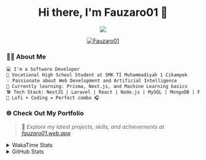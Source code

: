 <h1 align="center">Hi there, I'm Fauzaro01 👋</h1>

<p align="center">
  <img src="https://readme-typing-svg.herokuapp.com?font=Fira+Code&size=22&pause=1000&center=true&vCenter=true&width=460&lines=Full+Stack+Web+Developer;Self-Taught+Programmer;Always+Learning+New+Things;Love+to+Build+Cool+Stuff+😎" />
</p>

<p align="center">
  <a href="https://github.com/Fauzaro01">
    <img src="https://komarev.com/ghpvc/?username=Fauzaro01&label=Profile+views&color=blue&style=flat" alt="Fauzaro01" />
  </a>
</p>

### 👨‍💻 About Me

```txt
💻 I'm a Software Developer
🏫 Vocational High School Student at SMK TI Muhammadiyah 1 Cikampek
💡 Passionate about Web Development and Artificial Intelligence
🌱 Currently learning: Prisma, Next.js, and Machine Learning basics
🛠️ Tech Stack: NextJS | Laravel | React | Node.js | MySQL | MongoDB | PrismaJS
🎵 Lofi + Coding = Perfect combo 🎧
```


### 🌐 Check Out My Portfolio

> 📎 *Explore my latest projects, skills, and achievements at [fauzaro01.web.app](https://fauzaro01.web.app)*


<details>
  <summary>
     WakaTime Stats
  </summary>
  <br>
  
  <!--START_SECTION:waka-->

```txt
From: 10 September 2021 - To: 28 June 2025

Total Time: 907 hrs 57 mins

JavaScript          295 hrs 22 mins ████████░░░░░░░░░░░░░░░░░   32.53 %
PHP                 178 hrs 35 mins █████░░░░░░░░░░░░░░░░░░░░   19.67 %
HTML                106 hrs 16 mins ███░░░░░░░░░░░░░░░░░░░░░░   11.70 %
Blade Template      85 hrs 52 mins  ██▒░░░░░░░░░░░░░░░░░░░░░░   09.46 %
EJS                 58 hrs 6 mins   █▓░░░░░░░░░░░░░░░░░░░░░░░   06.40 %
Java                41 hrs 50 mins  █░░░░░░░░░░░░░░░░░░░░░░░░   04.61 %
CSS                 36 hrs 11 mins  █░░░░░░░░░░░░░░░░░░░░░░░░   03.99 %
JSON                33 hrs 24 mins  █░░░░░░░░░░░░░░░░░░░░░░░░   03.68 %
Python              13 hrs 52 mins  ▒░░░░░░░░░░░░░░░░░░░░░░░░   01.53 %
Other               7 hrs           ▒░░░░░░░░░░░░░░░░░░░░░░░░   00.77 %
```

<!--END_SECTION:waka-->
</details>
<details>
  <summary>
    GitHub Stats
  </summary>
  <br>
  <div align="center">
    <img src="https://github-readme-stats.vercel.app/api?username=Fauzaro01&show_icons=true&theme=algolia" alt="Fauzaro01's GitHub Stats" style="margin: 20px;" />
    <img src="https://github-readme-streak-stats.herokuapp.com/?user=Fauzaro01&theme=algolia" alt="Fauzaro01's GitHub Streak" style="margin: 20px;" />
  </div>

  <div align="center">
    <img src="https://github-readme-stats.vercel.app/api?username=Fauzaro01&show_icons=true&locale=en&count_private=true&hide_rank=true&custom_title=My%20GitHub%20Stats&disable_animations=true&theme=algolia" alt="Fauzaro01's Stars" style="margin: 20px;" />
    <img src="https://github-readme-stats.vercel.app/api/top-langs/?username=Fauzaro01&langs_count=8&theme=algolia&layout=compact" alt="Top Languages" style="margin: 20px;" />
  </div>
</details>
